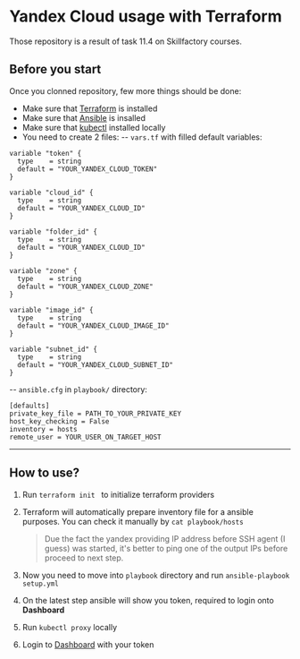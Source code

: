 # Yandex Cloud usage with Terraform
Those repository is a result of task 11.4 on Skillfactory courses.

## Before you start

Once you clonned repository, few more things should be done:

* Make sure that [Terraform](https://learn.hashicorp.com/tutorials/terraform/install-cli) is installed
* Make sure that [Ansible](https://docs.ansible.com/ansible/latest/installation_guide/intro_installation.html) is insalled
* Make sure that [kubectl](https://kubernetes.io/docs/tasks/tools/) installed locally
* You need to create 2 files:
-- ```vars.tf``` with filled default variables:
```
variable "token" {
  type    = string
  default = "YOUR_YANDEX_CLOUD_TOKEN"
}

variable "cloud_id" {
  type    = string
  default = "YOUR_YANDEX_CLOUD_ID"
}

variable "folder_id" {
  type    = string
  default = "YOUR_YANDEX_CLOUD_ID"
}

variable "zone" {
  type    = string
  default = "YOUR_YANDEX_CLOUD_ZONE"
}

variable "image_id" {
  type    = string
  default = "YOUR_YANDEX_CLOUD_IMAGE_ID"
}

variable "subnet_id" {
  type    = string
  default = "YOUR_YANDEX_CLOUD_SUBNET_ID"
}
```

-- ```ansible.cfg``` in ```playbook/``` directory:

```
[defaults]
private_key_file = PATH_TO_YOUR_PRIVATE_KEY
host_key_checking = False
inventory = hosts
remote_user = YOUR_USER_ON_TARGET_HOST
```
____

## How to use?
1. Run ```terraform init ``` to initialize terraform providers
2. Terraform will automatically prepare inventory file for a ansible purposes. You can check it manually by ```cat playbook/hosts```

   > Due the fact the yandex providing IP address before SSH agent (I guess) was started, it's better to ping one of the output IPs before proceed to next step.

3. Now you need to move into ```playbook``` directory and run ```ansible-playbook setup.yml```
4. On the latest step ansible will show you token, required to login onto **Dashboard**
5. Run ```kubectl proxy``` locally
6. Login to [Dashboard](http://localhost:8001/api/v1/namespaces/kubernetes-dashboard/services/https:kubernetes-dashboard:/proxy/) with your token

